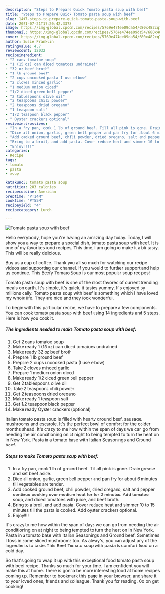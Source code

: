 ```yaml
---
description: "Steps to Prepare Quick Tomato pasta soup with beef"
title: "Steps to Prepare Quick Tomato pasta soup with beef"
slug: 1497-steps-to-prepare-quick-tomato-pasta-soup-with-beef
date: 2021-07-21T17:20:42.337Z
image: https://img-global.cpcdn.com/recipes/5769e474ee09da54/680x482cq70/tomato-pasta-soup-with-beef-recipe-main-photo.jpg
thumbnail: https://img-global.cpcdn.com/recipes/5769e474ee09da54/680x482cq70/tomato-pasta-soup-with-beef-recipe-main-photo.jpg
cover: https://img-global.cpcdn.com/recipes/5769e474ee09da54/680x482cq70/tomato-pasta-soup-with-beef-recipe-main-photo.jpg
author: Susie Franklin
ratingvalue: 4.7
reviewcount: 12032
recipeingredient:
- "2 cans tomatoe soup"
- "1 (15 oz) can diced tomatoes undrained"
- "32 oz beef broth"
- "1 lb ground beef"
- "2 cups uncooked pasta I use elbow"
- "2 cloves minced garlic"
- "1 medium onion diced"
- "1/2 diced green bell pepper"
- "2 tablespoons olive oil"
- "2 teaspoons chili powder"
- "2 teaspoons dried oregano"
- "1 teaspoon salt"
- "1/2 teaspoon black pepper"
- " Oyster crackers optional"
recipeinstructions:
- "In a fry pan, cook 1 lb of ground beef. Till all pink is gone. Drain grease and set beef aside."
- "Dice all onion, garlic, green bell pepper and pan fry for about 6 minutes till vegetables are tender."
- "Add cooked ground beef, chili powder, dried oregano, salt and pepper continue cooking over medium heat for 1or 2 minutes. Add tomatoe soup, and diced tomatoes with juice, and beef broth."
- "Bring to a broil, and add pasta. Cover reduce heat and simmer 10 to 15 minutes till the pasta is cooked. Add oyster crackers optional."
- "Enjoy!!!!"
categories:
- Recipe
tags:
- tomato
- pasta
- soup

katakunci: tomato pasta soup 
nutrition: 203 calories
recipecuisine: American
preptime: "PT14M"
cooktime: "PT55M"
recipeyield: "4"
recipecategory: Lunch

---
```



![Tomato pasta soup with beef](https://img-global.cpcdn.com/recipes/5769e474ee09da54/680x482cq70/tomato-pasta-soup-with-beef-recipe-main-photo.jpg)

Hello everybody, hope you're having an amazing day today. Today, I will show you a way to prepare a special dish, tomato pasta soup with beef. It is one of my favorites food recipes. This time, I am going to make it a bit tasty. This will be really delicious.

Buy us a cup of coffee. Thank you all so much for watching our recipe videos and supporting our channel. If you would to further support and help us continue. This Beefy Tomato Soup is our most popular soup recipes!

Tomato pasta soup with beef is one of the most favored of current trending meals on earth. It's simple, it's quick, it tastes yummy. It's enjoyed by millions daily. Tomato pasta soup with beef is something which I have loved my whole life. They are nice and they look wonderful.


To begin with this particular recipe, we have to prepare a few components. You can cook tomato pasta soup with beef using 14 ingredients and 5 steps. Here is how you cook it.

<!--inarticleads1-->

##### The ingredients needed to make Tomato pasta soup with beef:

1. Get 2 cans tomatoe soup
1. Make ready 1 (15 oz) can diced tomatoes undrained
1. Make ready 32 oz beef broth
1. Prepare 1 lb ground beef
1. Prepare 2 cups uncooked pasta (I use elbow)
1. Take 2 cloves minced garlic
1. Prepare 1 medium onion diced
1. Make ready 1/2 diced green bell pepper
1. Get 2 tablespoons olive oil
1. Take 2 teaspoons chili powder
1. Get 2 teaspoons dried oregano
1. Make ready 1 teaspoon salt
1. Get 1/2 teaspoon black pepper
1. Make ready  Oyster crackers (optional)


Italian tomato pasta soup is filled with hearty ground beef, sausage, mushrooms and escarole. It&#39;s the perfect bowl of comfort for the colder months ahead. It&#39;s crazy to me how within the span of days we can go from needing the air conditioning on at night to being tempted to turn the heat on in New York. Pasta in a tomato base with Italian Seasonings and Ground beef. 

<!--inarticleads2-->

##### Steps to make Tomato pasta soup with beef:

1. In a fry pan, cook 1 lb of ground beef. Till all pink is gone. Drain grease and set beef aside.
1. Dice all onion, garlic, green bell pepper and pan fry for about 6 minutes till vegetables are tender.
1. Add cooked ground beef, chili powder, dried oregano, salt and pepper continue cooking over medium heat for 1or 2 minutes. Add tomatoe soup, and diced tomatoes with juice, and beef broth.
1. Bring to a broil, and add pasta. Cover reduce heat and simmer 10 to 15 minutes till the pasta is cooked. Add oyster crackers optional.
1. Enjoy!!!!


It&#39;s crazy to me how within the span of days we can go from needing the air conditioning on at night to being tempted to turn the heat on in New York. Pasta in a tomato base with Italian Seasonings and Ground beef. Sometimes I toss in some sliced mushrooms too. As alway&#39;s, you can adjust any of the ingredients to taste. This Beef Tomato soup with pasta is comfort food on a cold day. 

So that's going to wrap it up with this exceptional food tomato pasta soup with beef recipe. Thanks so much for your time. I am confident you will make this at home. There is gonna be more interesting food at home recipes coming up. Remember to bookmark this page in your browser, and share it to your loved ones, friends and colleague. Thank you for reading. Go on get cooking!
